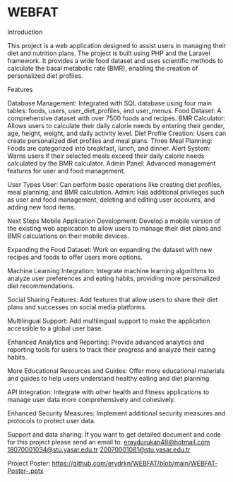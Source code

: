 # WEBFAT

Introduction

This project is a web application designed to assist users in managing their diet and nutrition plans. The project is built using PHP and the Laravel framework. It provides a wide food dataset and uses scientific methods to calculate the basal metabolic rate (BMR), enabling the creation of personalized diet profiles.

Features

Database Management: Integrated with SQL database using four main tables: foods, users, user_diet_profiles, and user_menus.
Food Dataset: A comprehensive dataset with over 7500 foods and recipes.
BMR Calculator: Allows users to calculate their daily calorie needs by entering their gender, age, height, weight, and daily activity level.
Diet Profile Creation: Users can create personalized diet profiles and meal plans.
Three Meal Planning: Foods are categorized into breakfast, lunch, and dinner.
Alert System: Warns users if their selected meals exceed their daily calorie needs calculated by the BMR calculator.
Admin Panel: Advanced management features for user and food management.

User Types
User: Can perform basic operations like creating diet profiles, meal planning, and BMR calculation.
Admin: Has additional privileges such as user and food management, deleting and editing user accounts, and adding new food items.

Next Steps
Mobile Application Development:
Develop a mobile version of the existing web application to allow users to manage their diet plans and BMR calculations on their mobile devices.

Expanding the Food Dataset:
Work on expanding the dataset with new recipes and foods to offer users more options.

Machine Learning Integration:
Integrate machine learning algorithms to analyze user preferences and eating habits, providing more personalized diet recommendations.

Social Sharing Features:
Add features that allow users to share their diet plans and successes on social media platforms.

Multilingual Support:
Add multilingual support to make the application accessible to a global user base.

Enhanced Analytics and Reporting:
Provide advanced analytics and reporting tools for users to track their progress and analyze their eating habits.

More Educational Resources and Guides:
Offer more educational materials and guides to help users understand healthy eating and diet planning.

API Integration:
Integrate with other health and fitness applications to manage user data more comprehensively and cohesively.

Enhanced Security Measures:
Implement additional security measures and protocols to protect user data.

Support and data sharing:
İf you want to get detailed document and code for this project please send an email to:
eraydurukan48@hotmail.com
18070001034@stu.yasar.edu.tr
20070001081@stu.yasar.edu.tr

Project Poster: https://github.com/erydrkn/WEBFAT/blob/main/WEBFAT-Poster-.pptx




